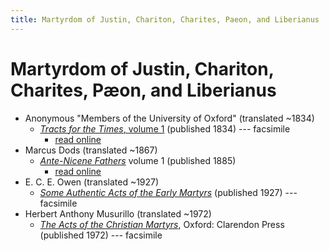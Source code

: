 ```yaml
---
title: Martyrdom of Justin, Chariton, Charites, Paeon, and Liberianus
---
```


# Martyrdom of Justin, Chariton, Charites, Pæon, and Liberianus

* Anonymous "Members of the University of Oxford" (translated ~1834)
  * [*Tracts for the Times*, volume 1](https://archive.org/details/a633807601univuoft) (published 1834) --- facsimile
    * [read online](https://en.wikisource.org/wiki/Tracts_for_the_Times/Record_XIII)
* Marcus Dods (translated ~1867)
  * [*Ante-Nicene Fathers*](anf.html) volume 1 (published 1885)
    * [read online](http://www.ccel.org/ccel/schaff/anf01.viii.x.html)
* E. C. E. Owen (translated ~1927)
  * [*Some Authentic Acts of the Early Martyrs*](someauthenticactsoftheearlymartyrs.html) (published 1927) --- facsimile
* Herbert Anthony Musurillo (translated ~1972)
  * [*The Acts of the Christian Martyrs*](https://www.scribd.com/document/249295097/Musurillo-Acts-of-the-Christian-Martyrs), Oxford: Clarendon Press (published 1972) --- facsimile
